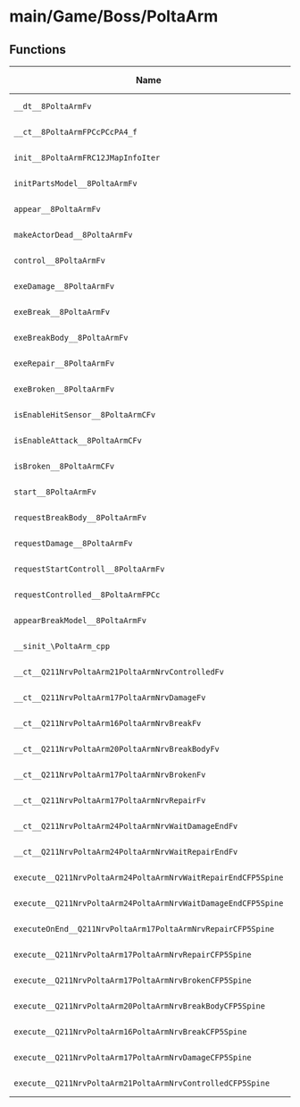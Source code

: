 # main/Game/Boss/PoltaArm

## Functions

| Name | Address | Match % |
|------|---------|---------|
| `__dt__8PoltaArmFv` | `0x8006FE6C` | :x: (0.0%) |
| `__ct__8PoltaArmFPCcPCcPA4_f` | `0x8006FEC4` | :x: (0.0%) |
| `init__8PoltaArmFRC12JMapInfoIter` | `0x8006FF90` | :x: (0.0%) |
| `initPartsModel__8PoltaArmFv` | `0x8007002C` | :x: (0.0%) |
| `appear__8PoltaArmFv` | `0x800700F0` | :x: (0.0%) |
| `makeActorDead__8PoltaArmFv` | `0x800700F4` | :x: (0.0%) |
| `control__8PoltaArmFv` | `0x80070134` | :x: (0.0%) |
| `exeDamage__8PoltaArmFv` | `0x80070190` | :x: (0.0%) |
| `exeBreak__8PoltaArmFv` | `0x800702A0` | :x: (0.0%) |
| `exeBreakBody__8PoltaArmFv` | `0x80070340` | :x: (0.0%) |
| `exeRepair__8PoltaArmFv` | `0x800703B0` | :x: (0.0%) |
| `exeBroken__8PoltaArmFv` | `0x80070490` | :x: (0.0%) |
| `isEnableHitSensor__8PoltaArmCFv` | `0x800704C0` | :x: (0.0%) |
| `isEnableAttack__8PoltaArmCFv` | `0x80070544` | :x: (0.0%) |
| `isBroken__8PoltaArmCFv` | `0x8007058C` | :x: (0.0%) |
| `start__8PoltaArmFv` | `0x80070610` | :x: (0.0%) |
| `requestBreakBody__8PoltaArmFv` | `0x800706A8` | :x: (0.0%) |
| `requestDamage__8PoltaArmFv` | `0x80070724` | :x: (0.0%) |
| `requestStartControll__8PoltaArmFv` | `0x800707E0` | :x: (0.0%) |
| `requestControlled__8PoltaArmFPCc` | `0x8007085C` | :x: (0.0%) |
| `appearBreakModel__8PoltaArmFv` | `0x800708D0` | :x: (0.0%) |
| `__sinit_\PoltaArm_cpp` | `0x80070988` | :x: (0.0%) |
| `__ct__Q211NrvPoltaArm21PoltaArmNrvControlledFv` | `0x800709E4` | :x: (0.0%) |
| `__ct__Q211NrvPoltaArm17PoltaArmNrvDamageFv` | `0x800709F4` | :x: (0.0%) |
| `__ct__Q211NrvPoltaArm16PoltaArmNrvBreakFv` | `0x80070A04` | :x: (0.0%) |
| `__ct__Q211NrvPoltaArm20PoltaArmNrvBreakBodyFv` | `0x80070A14` | :x: (0.0%) |
| `__ct__Q211NrvPoltaArm17PoltaArmNrvBrokenFv` | `0x80070A24` | :x: (0.0%) |
| `__ct__Q211NrvPoltaArm17PoltaArmNrvRepairFv` | `0x80070A34` | :x: (0.0%) |
| `__ct__Q211NrvPoltaArm24PoltaArmNrvWaitDamageEndFv` | `0x80070A44` | :x: (0.0%) |
| `__ct__Q211NrvPoltaArm24PoltaArmNrvWaitRepairEndFv` | `0x80070A54` | :x: (0.0%) |
| `execute__Q211NrvPoltaArm24PoltaArmNrvWaitRepairEndCFP5Spine` | `0x80070A64` | :x: (0.0%) |
| `execute__Q211NrvPoltaArm24PoltaArmNrvWaitDamageEndCFP5Spine` | `0x80070A68` | :x: (0.0%) |
| `executeOnEnd__Q211NrvPoltaArm17PoltaArmNrvRepairCFP5Spine` | `0x80070A6C` | :x: (0.0%) |
| `execute__Q211NrvPoltaArm17PoltaArmNrvRepairCFP5Spine` | `0x80070A84` | :x: (0.0%) |
| `execute__Q211NrvPoltaArm17PoltaArmNrvBrokenCFP5Spine` | `0x80070A8C` | :x: (0.0%) |
| `execute__Q211NrvPoltaArm20PoltaArmNrvBreakBodyCFP5Spine` | `0x80070A94` | :x: (0.0%) |
| `execute__Q211NrvPoltaArm16PoltaArmNrvBreakCFP5Spine` | `0x80070A9C` | :x: (0.0%) |
| `execute__Q211NrvPoltaArm17PoltaArmNrvDamageCFP5Spine` | `0x80070AA4` | :x: (0.0%) |
| `execute__Q211NrvPoltaArm21PoltaArmNrvControlledCFP5Spine` | `0x80070AAC` | :x: (0.0%) |
